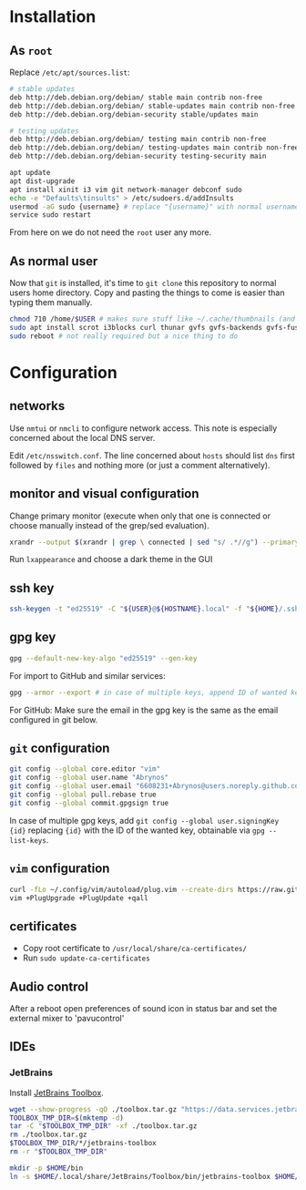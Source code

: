 # Installation

## As `root`

Replace `/etc/apt/sources.list`:
```bash
# stable updates
deb http://deb.debian.org/debian/ stable main contrib non-free
deb http://deb.debian.org/debian/ stable-updates main contrib non-free
deb http://deb.debian.org/debian-security stable/updates main

# testing updates
deb http://deb.debian.org/debian/ testing main contrib non-free
deb http://deb.debian.org/debian/ testing-updates main contrib non-free
deb http://deb.debian.org/debian-security testing-security main

```

```bash
apt update
apt dist-upgrade
apt install xinit i3 vim git network-manager debconf sudo
echo -e "Defaults\tinsults" > /etc/sudoers.d/addInsults
usermod -aG sudo {username} # replace "{username}" with normal username
service sudo restart
```
From here on we do not need the `root` user any more.

## As normal user

Now that `git` is installed, it's time to `git clone` this repository to normal users home directory. Copy and pasting the things to come is easier than typing them manually.
```bash
chmod 710 /home/$USER # makes sure stuff like ~/.cache/thumbnails (and other stuff) is not readable
sudo apt install scrot i3blocks curl thunar gvfs gvfs-backends gvfs-fuse lxappearance inkscape lm-sensors numlockx imagemagick fonts-font-awesome rofi picom feh gnome-terminal chromium chromium-sandbox acpi gtk2-engines-pixbuf x11-xserver-utils vifm alsa-utils volumeicon-alsa neofetch evince pulseaudio pavucontrol xclip texlive-full htop vlc
sudo reboot # not really required but a nice thing to do
```

# Configuration

## networks

Use `nmtui` or `nmcli` to configure network access. This note is especially concerned about the local DNS server.

Edit `/etc/nsswitch.conf`. The line concerned about `hosts` should list `dns` first followed by `files` and nothing more (or just a comment alternatively).

## monitor and visual configuration

Change primary monitor (execute when only that one is connected or choose manually instead of the grep/sed evaluation).
```bash
xrandr --output $(xrandr | grep \ connected | sed "s/ .*//g") --primary
```
Run `lxappearance` and choose a dark theme in the GUI

## ssh key

```bash
ssh-keygen -t "ed25519" -C "${USER}@${HOSTNAME}.local" -f "${HOME}/.ssh/id_ed25519"
````

## gpg key

```bash
gpg --default-new-key-algo "ed25519" --gen-key
````
For import to GitHub and similar services:
```bash
gpg --armor --export # in case of multiple keys, append ID of wanted key obtainable via gpg --list-keys
```
For GitHub: Make sure the email in the gpg key is the same as the email configured in git below.

## `git` configuration

```bash
git config --global core.editor "vim"
git config --global user.name "Abrynos"
git config --global user.email "6608231+Abrynos@users.noreply.github.com"
git config --global pull.rebase true
git config --global commit.gpgsign true
```
In case of multiple gpg keys, add `git config --global user.signingKey {id}` replacing `{id}` with the ID of the wanted key, obtainable via `gpg --list-keys`.

## `vim` configuration

```bash
curl -fLo ~/.config/vim/autoload/plug.vim --create-dirs https://raw.githubusercontent.com/junegunn/vim-plug/master/plug.vim
vim +PlugUpgrade +PlugUpdate +qall
```

## certificates

- Copy root certificate to `/usr/local/share/ca-certificates/`
- Run `sudo update-ca-certificates`

## Audio control

After a reboot open preferences of sound icon in status bar and set the external mixer to 'pavucontrol'

## IDEs

### JetBrains

Install [JetBrains Toolbox](https://www.jetbrains.com/toolbox-app/).
```bash
wget --show-progress -qO ./toolbox.tar.gz "https://data.services.jetbrains.com/products/download?platform=linux&code=TBA"
TOOLBOX_TMP_DIR=$(mktemp -d)
tar -C "$TOOLBOX_TMP_DIR" -xf ./toolbox.tar.gz
rm ./toolbox.tar.gz
$TOOLBOX_TMP_DIR/*/jetbrains-toolbox
rm -r "$TOOLBOX_TMP_DIR"

mkdir -p $HOME/bin
ln -s $HOME/.local/share/JetBrains/Toolbox/bin/jetbrains-toolbox $HOME/bin/jetbrains-toolbox
```
